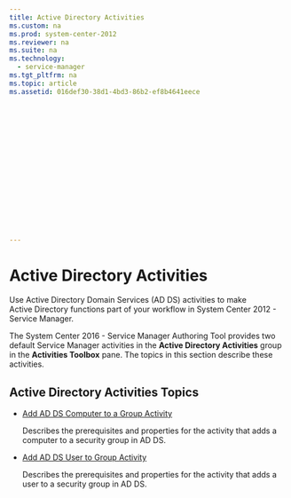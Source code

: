 ```yaml
---
title: Active Directory Activities
ms.custom: na
ms.prod: system-center-2012
ms.reviewer: na
ms.suite: na
ms.technology:
  - service-manager
ms.tgt_pltfrm: na
ms.topic: article
ms.assetid: 016def30-38d1-4bd3-86b2-ef8b4641eece


















---
```

# Active Directory Activities
Use Active Directory Domain Services \(AD&nbsp;DS\) activities to make Active&nbsp;Directory functions part of your workflow in System Center 2012 - Service Manager.  

 The System Center 2016 - Service Manager Authoring Tool provides two default Service Manager activities in the **Active Directory Activities** group in the **Activities Toolbox** pane. The topics in this section describe these activities.  

## Active Directory Activities Topics  

-   [Add AD DS Computer to a Group Activity](../../../sm/manage/author/Add-AD-DS-Computer-to-a-Group-Activity.md)  

     Describes the prerequisites and properties for the activity that adds a computer to a security group in AD&nbsp;DS.  

-   [Add AD DS User to Group Activity](../../../sm/manage/author/Add-AD-DS-User-to-Group-Activity.md)  

     Describes the prerequisites and properties for the activity that adds a user to a security group in AD&nbsp;DS.
